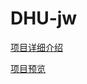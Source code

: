 # DHU-jw

[项目详细介绍](http://blog.maiff.cn/2016/09/12/%E5%85%A8%E6%A0%88%E9%A1%B9%E7%9B%AE%E2%80%94%E2%80%94%E5%AD%A6%E6%A0%A1%E6%95%99%E5%8A%A1%E7%BD%91%E6%89%8B%E6%9C%BA%E7%89%88%E7%9A%84%E5%BC%80%E5%8F%91/#more)



[项目预览](http://maiff.cn/)

